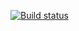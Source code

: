 [![Build status](https://ci.appveyor.com/api/projects/status/0v45i4a226y3as51?svg=true)](https://ci.appveyor.com/project/McLaudDV/ahj-3-events)




